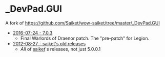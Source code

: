 # _DevPad.GUI

A fork of https://github.com/Saiket/wow-saiket/tree/master/_DevPad.GUI

- [2016-07-24 - 7.0.3](https://github.com/spiralofhope/_DevPad.GUI/archive/7.0.3.zip)
  -  Final Warlords of Draenor patch.  The "pre-patch" for Legion.
- [2012-08-27 - saiket's old releases](https://github.com/spiralofhope/_DevPad.GUI/archive/5.0.0.1.zip)
  -  *All* of [saiket](https://github.com/saiket/)'s releases, not just 5.0.0.1
